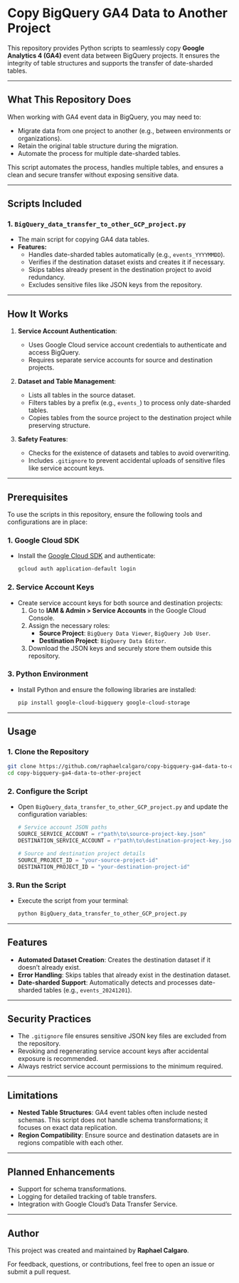
# **Copy BigQuery GA4 Data to Another Project**

This repository provides Python scripts to seamlessly copy **Google Analytics 4 (GA4)** event data between BigQuery projects. It ensures the integrity of table structures and supports the transfer of date-sharded tables.

---

## **What This Repository Does**

When working with GA4 event data in BigQuery, you may need to:

- Migrate data from one project to another (e.g., between environments or organizations).
- Retain the original table structure during the migration.
- Automate the process for multiple date-sharded tables.

This script automates the process, handles multiple tables, and ensures a clean and secure transfer without exposing sensitive data.

---

## **Scripts Included**

### 1. **`BigQuery_data_transfer_to_other_GCP_project.py`**

- The main script for copying GA4 data tables.
- **Features:**
  - Handles date-sharded tables automatically (e.g., `events_YYYYMMDD`).
  - Verifies if the destination dataset exists and creates it if necessary.
  - Skips tables already present in the destination project to avoid redundancy.
  - Excludes sensitive files like JSON keys from the repository.

---

## **How It Works**

1. **Service Account Authentication**:
   - Uses Google Cloud service account credentials to authenticate and access BigQuery.
   - Requires separate service accounts for source and destination projects.

2. **Dataset and Table Management**:
   - Lists all tables in the source dataset.
   - Filters tables by a prefix (e.g., `events_`) to process only date-sharded tables.
   - Copies tables from the source project to the destination project while preserving structure.

3. **Safety Features**:
   - Checks for the existence of datasets and tables to avoid overwriting.
   - Includes `.gitignore` to prevent accidental uploads of sensitive files like service account keys.

---

## **Prerequisites**

To use the scripts in this repository, ensure the following tools and configurations are in place:

### **1. Google Cloud SDK**

- Install the [Google Cloud SDK](https://cloud.google.com/sdk/docs/install) and authenticate:
  ```bash
  gcloud auth application-default login
  ```

### **2. Service Account Keys**

- Create service account keys for both source and destination projects:
  1. Go to **IAM & Admin > Service Accounts** in the Google Cloud Console.
  2. Assign the necessary roles:
     - **Source Project**: `BigQuery Data Viewer`, `BigQuery Job User`.
     - **Destination Project**: `BigQuery Data Editor`.
  3. Download the JSON keys and securely store them outside this repository.

### **3. Python Environment**

- Install Python and ensure the following libraries are installed:
  ```bash
  pip install google-cloud-bigquery google-cloud-storage
  ```

---

## **Usage**

### **1. Clone the Repository**

```bash
git clone https://github.com/raphaelcalgaro/copy-bigquery-ga4-data-to-other-project.git
cd copy-bigquery-ga4-data-to-other-project
```

### **2. Configure the Script**

- Open `BigQuery_data_transfer_to_other_GCP_project.py` and update the configuration variables:

  ```python
  # Service account JSON paths
  SOURCE_SERVICE_ACCOUNT = r"path\to\source-project-key.json"
  DESTINATION_SERVICE_ACCOUNT = r"path\to\destination-project-key.json"

  # Source and destination project details
  SOURCE_PROJECT_ID = "your-source-project-id"
  DESTINATION_PROJECT_ID = "your-destination-project-id"
  ```

### **3. Run the Script**

- Execute the script from your terminal:
  ```bash
  python BigQuery_data_transfer_to_other_GCP_project.py
  ```

---

## **Features**

- **Automated Dataset Creation**: Creates the destination dataset if it doesn’t already exist.
- **Error Handling**: Skips tables that already exist in the destination dataset.
- **Date-sharded Support**: Automatically detects and processes date-sharded tables (e.g., `events_20241201`).

---

## **Security Practices**

- The `.gitignore` file ensures sensitive JSON key files are excluded from the repository.
- Revoking and regenerating service account keys after accidental exposure is recommended.
- Always restrict service account permissions to the minimum required.

---

## **Limitations**

- **Nested Table Structures**: GA4 event tables often include nested schemas. This script does not handle schema transformations; it focuses on exact data replication.
- **Region Compatibility**: Ensure source and destination datasets are in regions compatible with each other.

---

## **Planned Enhancements**

- Support for schema transformations.
- Logging for detailed tracking of table transfers.
- Integration with Google Cloud’s Data Transfer Service.

---

## **Author**

This project was created and maintained by **Raphael Calgaro**.

For feedback, questions, or contributions, feel free to open an issue or submit a pull request.
